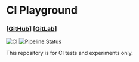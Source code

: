 # CI Playground

### [[GitHub](https://github.com/offa/ci-playground)] [[GitLab](https://gitlab.com/offa/ci-playground)]

![CI](https://github.com/offa/ci-playground/workflows/ci/badge.svg)
[![Pipeline Status](https://gitlab.com/offa/ci-playground/badges/master/pipeline.svg)](https://gitlab.com/offa/ci-playground/commits/master)

This repository is for CI tests and experiments only.
